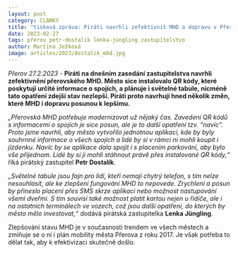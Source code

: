 ```yaml
---
layout: post
category: CLANKY
title: "tisková zpráva: Piráti navrhli zefektivnit MHD a dopravu v Přerově"
date: 2023-02-27
tags: přerov petr-dostalik lenka-jüngling zastupitelstvo
author: Martina Ježková
image: articles/2023/dostalik_mhd.jpg
---
```

*Přerov 27.2.2023 -* **Piráti na dnešním zasedání zastupitelstva navrhli zefektivnění přerovského MHD. Město sice instalovalo QR kódy, které poskytují určité informace o spojích, a plánuje i světelné tabule, nicméně tato opatření zdejší stav nezlepší. Piráti proto navrhují hned několik změn, které MHD i dopravu posunou k lepšímu.**


*„Přerovská MHD potřebuje modernizovat už nějaký čas. Zavedení QR kódů s informacemi o spojích je sice posun, ale je to další opatření tzv. “navíc”. Proto jsme navrhli, aby město vytvořilo jednotnou aplikaci, kde by byly souhrnné informace o všech spojích a lidé by si v rámci ní mohli koupit i jízdenku. Navíc by se aplikace dala spojit i s placením parkování, aby bylo vše přijednom. Lidé by si ji mohli stáhnout právě přes instalované QR kódy,“* říká pirátský zastupitel **Petr Dostalík**.


*„Světelné tabule jsou fajn pro lidi, kteří nemají chytrý telefon, s tím nelze nesouhlasit, ale ke zlepšení fungování MHD to nepovede. Zrychlení a posun by přineslo placení přes SMS skrze aplikaci nebo možnost nastupování všemi dveřmi. S tím souvisí také možnost platit kartou nejen u řidiče, ale i na ostatních terminálech ve vozech, což jsou další opatření, do kterých by město mělo investovat,“* dodává pirátská zastupitelka **Lenka Jüngling**.


Zlepšování stavu MHD je v současnosti trendem ve všech městech a zmiňuje se o ní i plán mobility města Přerova z roku 2017. Je však potřeba to dělat tak, aby k efektivizaci skutečně došlo.
